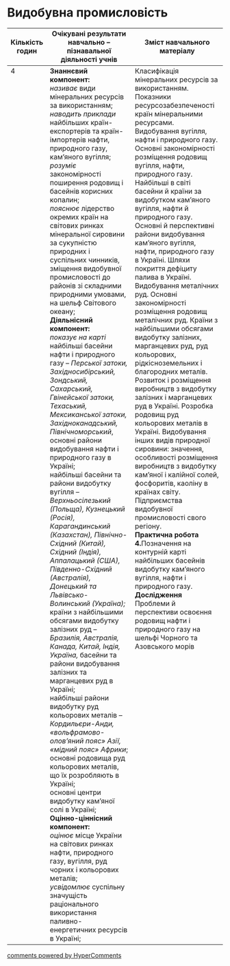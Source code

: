 <div id="hypercomments_widget" class="js-hypercomments-widget invisible"></div>

# Видобувна промисловість

<table>
  <tr>
    <td width="10%" align="center"><b>Кількість годин</b></td>  
    <td width="45%" align="center"><b>Очікувані  результати  навчально – пізнавальної  діяльності  учнів</b></td>
    <td width="45%" align="center"><b>Зміст навчального матеріалу</b></td>
  </tr>
<tbody>
  <tr>
<td width="10%" style="vertical-align:top !important;">4</td>
    <td width="45%" style="vertical-align:top !important;">
    <b>Знаннєвий компонент:</b><br>
    <i>називає</i> види мінеральних ресурсів за використанням;<br>
    <i>наводить приклади</i> найбільших країн-експортерів та країн-імпортерів нафти, природного газу, кам’яного вугілля;<br>
    <i>розуміє</i> закономірності поширення родовищ і басейнів корисних копалин;<br>
    <i>пояснює</i> лідерство окремих країн на світових ринках мінеральної сировини за сукупністю природних і суспільних чинників, зміщення видобувної промисловості до районів зі складними природними умовами, на шельф Світового океану;<br>
    <b>Діяльнісний компонент:</b><br>
    <i>показує на карті</i> найбільші басейни нафти і природного газу – <i>Перської затоки, Західносибірський, Зондський, Сахарський, Гвінейської затоки, Техаський, Мексиканської затоки, Західноканадський, Північноморський</i>, основні райони видобування нафти і природного газу в Україні;<br>
    найбільші басейни та райони видобутку вугілля – <i>Верхньосілезький (Польща), Кузнецький (Росія), Карагандинський (Казахстан), Північно-Східний (Китай), Східний (Індія), Аппалацький (США), Південно-Східний (Австралія), Донецький та Львівсько-Волинський (Україна);</i><br>
    країни з найбільшими обсягами видобутку залізних руд – <i>Бразилія, Австралія, Канада, Китай, Індія, Україна,</i> басейни  та райони видобування залізних та марганцевих руд в Україні; <br>
    найбільші райони видобутку руд кольорових металів – <i>Кордильєри-Анди, «вольфрамово-олов’яний пояс» Азії, «мідний пояс» Африки</i>;
    основні родовища руд кольорових металів, що їх розробляють в  Україні;<br>
    основні центри видобутку кам’яної солі в Україні;<br>
    <b>Оцінно-ціннісний компонент:</b><br>
    <i>оцінює</i> місце України на світових ринках нафти, природного газу, вугілля, руд чорних і кольорових металів;<br>
    <i>усвідомлює</i> суспільну значущість раціонального використання паливно-енергетичних ресурсів в Україні;
    </td>
    <td width="45%" style="vertical-align:top !important;">
    Класифікація мінеральних ресурсів за використанням. Показники ресурсозабезпеченості країн мінеральними ресурсами.<br> 
    Видобування вугілля, нафти і природного газу. Основні закономірності розміщення родовищ вугілля, нафти, природного газу. Найбільші в світі басейни й країни за видобутком кам’яного вугілля, нафти й природного газу. Основні й перспективні  райони  видобування кам’яного вугілля, нафти, природного газу в Україні. Шляхи покриття дефіциту палива в Україні.<br>
    Видобування металічних руд. Основні закономірності розміщення родовищ металічних руд. Країни з найбільшими обсягами видобутку залізних, марганцевих руд, руд кольорових, рідкісноземельних і благородних металів.<br>
    Розвиток і розміщення виробництв з видобутку залізних і марганцевих руд в Україні. Розробка родовищ руд кольорових металів в Україні. Видобування інших видів природної сировини: значення, особливості розміщення виробництв з видобутку кам’яної і калійної солей,  фосфоритів, каоліну в країнах світу. Підприємства видобувної промисловості свого регіону.<br>
    <b>Практична робота</b> <br>
    <b>4.</b>Позначення на контурній карті найбільших басейнів видобутку кам’яного вугілля, нафти і природного газу.<br>
    <b>Дослідження</b><br>
    Проблеми й перспективи освоєння родовищ нафти і природного газу на шельфі Чорного та Азовського морів
</td>
  </tr>
</tbody>
</table>

<div class="js-hypercomments-container">
<a href="http://hypercomments.com" class="hc-link" title="comments widget">comments powered by HyperComments</a>
</div>
